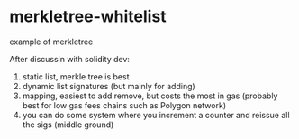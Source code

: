 # merkletree-whitelist
example of merkletree

After discussin with solidity dev:

1. static list, merkle tree is best
2. dynamic list signatures (but mainly for adding)
3. mapping,  easiest to add remove, but costs the most in gas  (probably best for low gas fees chains such as Polygon network)
4.  you can do some system where you increment a counter and reissue all the sigs (middle ground)
